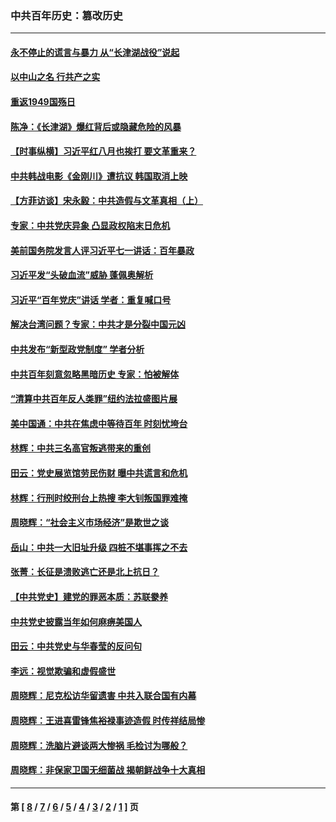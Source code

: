 ### 中共百年历史：篡改历史
---
#### [永不停止的谎言与暴力 从“长津湖战役”说起](../../pages/nf1176115/n13494094.md?04060430) 
#### [以中山之名 行共产之实](../../pages/nf1176115/n13346437.md?04060430) 
#### [重返1949国殇日](../../pages/nf1176115/n13346372.md?04060430) 
#### [陈净：《长津湖》爆红背后或隐藏危险的风暴](../../pages/nf1176115/n13314364.md?04060430) 
#### [【时事纵横】习近平红八月也挨打 要文革重来？](../../pages/nf1176115/n13231393.md?04060430) 
#### [中共韩战电影《金刚川》遭抗议 韩国取消上映](../../pages/nf1176115/n13219114.md?04060430) 
#### [【方菲访谈】宋永毅：中共造假与文革真相（上）](../../pages/nf1176115/n13200760.md?04060430) 
#### [专家：中共党庆异象 凸显政权陷末日危机](../../pages/nf1176115/n13067084.md?04060430) 
#### [美前国务院发言人评习近平七一讲话：百年暴政](../../pages/nf1176115/n13066986.md?04060430) 
#### [习近平发“头破血流”威胁 蓬佩奥解析](../../pages/nf1176115/n13063604.md?04060430) 
#### [习近平“百年党庆”讲话 学者：重复喊口号](../../pages/nf1176115/n13061411.md?04060430) 
#### [解决台湾问题？专家：中共才是分裂中国元凶](../../pages/nf1176115/n13060811.md?04060430) 
#### [中共发布“新型政党制度” 学者分析](../../pages/nf1176115/n13056354.md?04060430) 
#### [中共百年刻意忽略黑暗历史 专家：怕被解体](../../pages/nf1176115/n13056056.md?04060430) 
#### [“清算中共百年反人类罪”纽约法拉盛图片展](../../pages/nf1176115/n13052220.md?04060430) 
#### [美中国通：中共在焦虑中等待百年 时刻忧垮台](../../pages/nf1176115/n13048820.md?04060430) 
#### [林辉：中共三名高官叛逃带来的重创](../../pages/nf1176115/n13035206.md?04060430) 
#### [田云：党史展览馆劳民伤财 曝中共谎言和危机](../../pages/nf1176115/n13033900.md?04060430) 
#### [林辉：行刑时绞刑台上热搜 李大钊叛国罪难掩](../../pages/nf1176115/n13031965.md?04060430) 
#### [周晓辉：“社会主义市场经济”是欺世之谈](../../pages/nf1176115/n13024090.md?04060430) 
#### [岳山：中共一大旧址升级 四桩不堪事挥之不去](../../pages/nf1176115/n13021697.md?04060430) 
#### [张菁：长征是溃败逃亡还是北上抗日？](../../pages/nf1176115/n13020585.md?04060430) 
#### [【中共党史】建党的罪恶本质：苏联豢养](../../pages/nf1176115/n13011888.md?04060430) 
#### [中共党史披露当年如何麻痹美国人](../../pages/nf1176115/n12966400.md?04060430) 
#### [田云：中共党史与华春莹的反问句](../../pages/nf1176115/n12765178.md?04060430) 
#### [李远：视觉欺骗和虚假盛世](../../pages/nf1176115/n12993376.md?04060430) 
#### [周晓辉：尼克松访华留遗害 中共入联合国有内幕](../../pages/nf1176115/n12991422.md?04060430) 
#### [周晓辉：王进喜雷锋焦裕禄事迹造假 时传祥结局惨](../../pages/nf1176115/n12985497.md?04060430) 
#### [周晓辉：洗脑片避谈两大惨祸 毛检讨为哪般？](../../pages/nf1176115/n12971285.md?04060430) 
#### [周晓辉：非保家卫国无细菌战 揭朝鲜战争十大真相](../../pages/nf1176115/n12954161.md?04060430) 

---
#### 第 [ [8](./8.md?04060430) / [7](./7.md?04060430) / [6](./6.md?04060430) / [5](./5.md?04060430) / [4](./4.md?04060430) / [3](./3.md?04060430) / [2](./2.md?04060430) / [1](./1.md?04060430) ] 页
